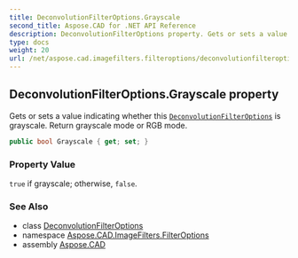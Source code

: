 ```yaml
---
title: DeconvolutionFilterOptions.Grayscale
second_title: Aspose.CAD for .NET API Reference
description: DeconvolutionFilterOptions property. Gets or sets a value indicating whether this DeconvolutionFilterOptions is grayscale. Return grayscale mode or RGB mode
type: docs
weight: 20
url: /net/aspose.cad.imagefilters.filteroptions/deconvolutionfilteroptions/grayscale/
---
```

## DeconvolutionFilterOptions.Grayscale property

Gets or sets a value indicating whether this [`DeconvolutionFilterOptions`](../) is grayscale. Return grayscale mode or RGB mode.

```csharp
public bool Grayscale { get; set; }
```

### Property Value

`true` if grayscale; otherwise, `false`.

### See Also

* class [DeconvolutionFilterOptions](../)
* namespace [Aspose.CAD.ImageFilters.FilterOptions](../../deconvolutionfilteroptions/)
* assembly [Aspose.CAD](../../../)



